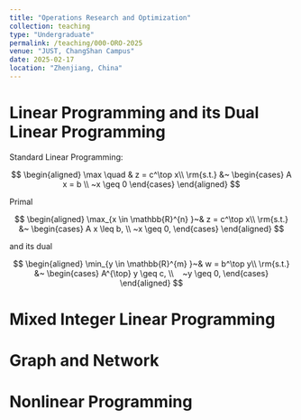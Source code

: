 ```yaml
---
title: "Operations Research and Optimization"
collection: teaching
type: "Undergraduate"
permalink: /teaching/000-ORO-2025
venue: "JUST, ChangShan Campus"
date: 2025-02-17
location: "Zhenjiang, China"
---
```



Linear Programming and its Dual Linear Programming
======
Standard Linear Programming:      

$$
\begin{aligned}
	\max \quad & z = c^\top x\\
	\rm{s.t.} &~
	\begin{cases} 
		A x =  b  \\
		 ~x \geq  0
	\end{cases} 
\end{aligned}
$$

Primal

$$
    \begin{aligned}
        \max_{x \in \mathbb{R}^{n} }~& z = c^\top x\\
	    \rm{s.t.} &~
	\begin{cases} 
		A x \leq  b,  \\
		~x \geq  0,
	\end{cases} 
    \end{aligned}
$$

and its dual 

$$
    \begin{aligned}
        \min_{y \in \mathbb{R}^{m} }~& w = b^\top y\\
	    \rm{s.t.} &~
	\begin{cases} 
		A^{\top} y \geq  c,  \\   
		~y \geq  0,
	\end{cases} 
    \end{aligned}
$$

Mixed Integer Linear Programming
======

Graph and Network
======

Nonlinear Programming
======

